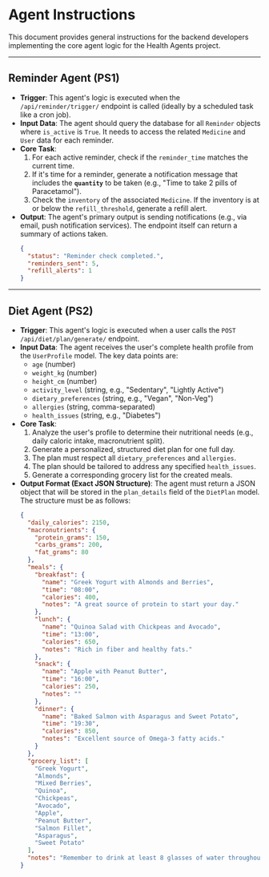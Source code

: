 # Agent Instructions

This document provides general instructions for the backend developers implementing the core agent logic for the Health Agents project.

---

## Reminder Agent (PS1)

-   **Trigger**: This agent's logic is executed when the `/api/reminder/trigger/` endpoint is called (ideally by a scheduled task like a cron job).
-   **Input Data**: The agent should query the database for all `Reminder` objects where `is_active` is `True`. It needs to access the related `Medicine` and `User` data for each reminder.
-   **Core Task**:
    1.  For each active reminder, check if the `reminder_time` matches the current time.
    2.  If it's time for a reminder, generate a notification message that includes the **`quantity`** to be taken (e.g., "Time to take 2 pills of Paracetamol").
    3.  Check the `inventory` of the associated `Medicine`. If the inventory is at or below the `refill_threshold`, generate a refill alert.
-   **Output**: The agent's primary output is sending notifications (e.g., via email, push notification services). The endpoint itself can return a summary of actions taken.
    ```json
    {
      "status": "Reminder check completed.",
      "reminders_sent": 5,
      "refill_alerts": 1
    }
    ```

---

## Diet Agent (PS2)

-   **Trigger**: This agent's logic is executed when a user calls the `POST /api/diet/plan/generate/` endpoint.
-   **Input Data**: The agent receives the user's complete health profile from the `UserProfile` model. The key data points are:
    -   `age` (number)
    -   `weight_kg` (number)
    -   `height_cm` (number)
    -   `activity_level` (string, e.g., "Sedentary", "Lightly Active")
    -   `dietary_preferences` (string, e.g., "Vegan", "Non-Veg")
    -   `allergies` (string, comma-separated)
    -   `health_issues` (string, e.g., "Diabetes")
-   **Core Task**:
    1.  Analyze the user's profile to determine their nutritional needs (e.g., daily caloric intake, macronutrient split).
    2.  Generate a personalized, structured diet plan for one full day.
    3.  The plan must respect all `dietary_preferences` and `allergies`.
    4.  The plan should be tailored to address any specified `health_issues`.
    5.  Generate a corresponding grocery list for the created meals.
-   **Output Format (Exact JSON Structure)**: The agent must return a JSON object that will be stored in the `plan_details` field of the `DietPlan` model. The structure must be as follows:
    ```json
    {
      "daily_calories": 2150,
      "macronutrients": {
        "protein_grams": 150,
        "carbs_grams": 200,
        "fat_grams": 80
      },
      "meals": {
        "breakfast": {
          "name": "Greek Yogurt with Almonds and Berries",
          "time": "08:00",
          "calories": 400,
          "notes": "A great source of protein to start your day."
        },
        "lunch": {
          "name": "Quinoa Salad with Chickpeas and Avocado",
          "time": "13:00",
          "calories": 650,
          "notes": "Rich in fiber and healthy fats."
        },
        "snack": {
          "name": "Apple with Peanut Butter",
          "time": "16:00",
          "calories": 250,
          "notes": ""
        },
        "dinner": {
          "name": "Baked Salmon with Asparagus and Sweet Potato",
          "time": "19:30",
          "calories": 850,
          "notes": "Excellent source of Omega-3 fatty acids."
        }
      },
      "grocery_list": [
        "Greek Yogurt",
        "Almonds",
        "Mixed Berries",
        "Quinoa",
        "Chickpeas",
        "Avocado",
        "Apple",
        "Peanut Butter",
        "Salmon Fillet",
        "Asparagus",
        "Sweet Potato"
      ],
      "notes": "Remember to drink at least 8 glasses of water throughout the day."
    }
    ```

